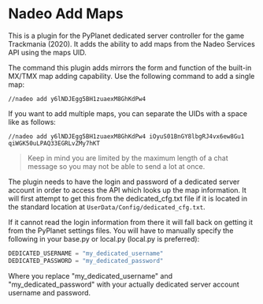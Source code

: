 # Nadeo Add Maps

This is a plugin for the PyPlanet dedicated server controller for the game Trackmania (2020). It adds the ability to
add maps from the Nadeo Services API using the maps UID.

The command this plugin adds mirrors the form and function of the built-in MX/TMX map adding capability. Use the
following command to add a single map:

```
//nadeo add y6lNDJEgg5BH1zuaexM8GhKdPw4
```

If you want to add multiple maps, you can separate the UIDs with a space like as follows:

```
//nadeo add y6lNDJEgg5BH1zuaexM8GhKdPw4 iOyuS01BnGY8lbgRJ4vx6ew8Gu1 qiWGK50uLPAQ33EGRLvZMy7hKT
```

> Keep in mind you are limited by the maximum length of a chat message so you may not be able to send a lot at once.

The plugin needs to have the login and password of a dedicated server account in order to access the API which looks up
the map information. It will first attempt to get this from the dedicated_cfg.txt file if it is located in the standard
location at `UserData/Config/dedicated_cfg.txt`.

If it cannot read the login information from there it will fall back on getting it from the PyPlanet settings files.
You will have to manually specify the following in your base.py or local.py (local.py is preferred):

```python
DEDICATED_USERNAME = "my_dedicated_username"
DEDICATED_PASSWORD = "my_dedicated_password"
```

Where you replace "my_dedicated_username" and "my_dedicated_password" with your actually dedicated server account
username and password.
